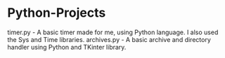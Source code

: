 # Python-Projects

timer.py - A basic timer made for me, using Python language. I also used the Sys and Time libraries.
archives.py - A basic archive and directory handler using Python and TKinter library.
